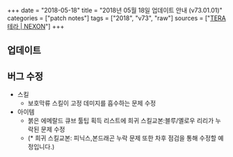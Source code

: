 +++
date = "2018-05-18"
title = "2018년 05월 18일 업데이트 안내 (v73.01.01)"
categories = ["patch notes"]
tags = ["2018", "v73", "raw"]
sources = ["[TERA 테라 | NEXON](http://tera.nexon.com/news/update/view.aspx?n4articlesn=334)"]
+++

## 업데이트

## 버그 수정

- 스킬
  - 보호막류 스킬이 고정 데미지를 흡수하는 문제 수정
- 아이템
  - 붉은 에메랄드 큐브 툴팁 획득 리스트에 희귀 스킬교본:블루/옐로우 리리가 누락된 문제 수정
  - (* 희귀 스킬교본: 피닉스,본드래곤 누락 문제 또한 차후 점검을 통해 수정할 예정입니다.)
